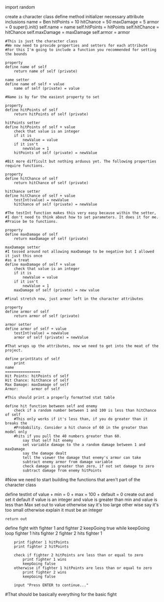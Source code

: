 import random

create a character class
	define method initializer
		necessary attribute inclusions
			name = Ben
			hitPoints = 10
			hitChance = 50
			maxDamage = 5
			armor = 0
		super().init()
		self.name = name
		self.hitPoints = hitPoints
		self.hitChance = hitChance
		self.maxDamage = maxDamage
		self.armor = armor
		
	#This is just the character class
	#We now need to provide properties and setters for each attribute
	#For this I'm going to include a function you recommended for setting the bounds
	
	property
	define name of self
		return name of self (private)
		
	name setter
	define name of self + value
		name of self (private) = value
		
	#Name is by far the easiest property to set
	
	property
	define hitPoints of self
		return hitPoints of self (private)
	
	hitPoints setter
	define hitPoints of self + value
		check that value is an integer
		if it is
			newValue = value
		if it isn't
			newValue = 1
		hitPoints of self (private) = newValue
	
	#Bit more difficult but nothing arduous yet. The following properties require functions.
	
	property
	define hitChance of self
		return hitChance of self (private)
		
	hitChance setter
	define hitChance of self + value
		testInt(value) = newValue
		hitChance of self (private) = newValue
	
	#The testInt function makes this very easy because within the setter,
	#I don't need to think about how to set parameters. It does it for me.
	#Praise be to functions.
	
	property
	define maxDamage of self
		return maxDamage of self (private)
		
	maxDamage setter
	#I tossed around not allowing maxDamage to be negative but I allowed it just this once
	#as a treat
	define maxDamage of self + value
		check that value is an integer
		if it is
			newValue = value
		if it isn't
			newValue = 1
		maxDamage of self (private) = new value
		
	#Final stretch now, just armor left in the character attributes
	
	property
	define armor of self
		return armor of self (private)
	
	armor setter
	define armor of self + value
		testInt(value) = newValue
		armor of self (private) = newValue
	
	#That wraps up the attributes, now we need to get into the meat of the project.
	
	define printStats of self
		print
	name
	================
	Hit Points: hitPoints of self
	Hit Chance: hitChance of self
	Max Damage: maxDamage of self
	Armor:      armor of self
	
	#This should print a properly formatted stat table
	
	define hit function between self and enemy
		check if a random number between 1 and 100 is less than hitChance of self
		#This only works if it's less than, if you do greater than it breaks the 
		#Probability. Consider a hit chance of 60 in the greater than model only
		#hits if you pull the 40 numbers greater than 60.
			say that self hit enemy
			set variable damage to the a random damage between 1 and maxDamage
			say the damage dealt
			tell the viewer the damage that enemy's armor can take
			subtract enemy armor from damage variable
			check damage is greater than zero, if not set damage to zero
			subtract damage from enemy hitPoints

#Now we need to start building the functions that aren't part of the character class

define testInt of value + min = 0 + max = 100 + default = 0
	create out and set it default
	if value is an integer
		and value is greater than min
			and value is less than Max
				set out to value
			otherwise
				say it's too large
		other wise
			say it's too small
	otherwise
		explain it must be an integer
	
	return out
	
define fight with fighter 1 and fighter 2
	keepGoing true
	while keepGoing loop
		fighter 1 hits fighter 2
		fighter 2 hits fighter 1

		print fighter 1 hitPoints
		print fighter 2 hitPoints

		check if fighter 2 hitPoints are less than or equal to zero
			print fighter 1 wins
			keepGoing false
		otherwise if fighter 1 hitPoints are less than or equal to zero
			print fighter 2 wins
			keepGoing false
		
		input "Press ENTER to continue..."

#That should be basically everything for the basic fight